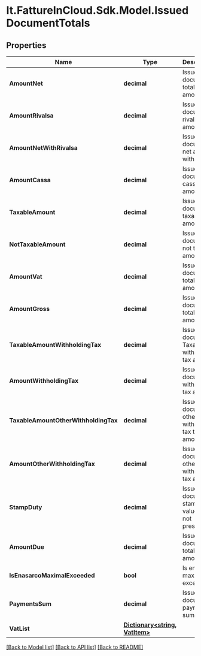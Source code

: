 # It.FattureInCloud.Sdk.Model.IssuedDocumentTotals

## Properties

Name | Type | Description | Notes
------------ | ------------- | ------------- | -------------
**AmountNet** | **decimal** | Issued document total net amount | [optional] 
**AmountRivalsa** | **decimal** | Issued document rivalsa amount | [optional] 
**AmountNetWithRivalsa** | **decimal** | Issued document net amount with rivalsa | [optional] 
**AmountCassa** | **decimal** | Issued document cassa amount | [optional] 
**TaxableAmount** | **decimal** | Issued document taxable amount | [optional] 
**NotTaxableAmount** | **decimal** | Issued document not taxable amount | [optional] 
**AmountVat** | **decimal** | Issued document total vat amount | [optional] 
**AmountGross** | **decimal** | Issued document total gross amount | [optional] 
**TaxableAmountWithholdingTax** | **decimal** | Issued document Taxable withholding tax amount | [optional] 
**AmountWithholdingTax** | **decimal** | Issued document withholding tax amount | [optional] 
**TaxableAmountOtherWithholdingTax** | **decimal** | Issued document other withholding tax taxable amount | [optional] 
**AmountOtherWithholdingTax** | **decimal** | Issued document other withholding tax amount | [optional] 
**StampDuty** | **decimal** | Issued document stamp duty value [0 if not present]. | [optional] 
**AmountDue** | **decimal** | Issued document total amount due | [optional] 
**IsEnasarcoMaximalExceeded** | **bool** | Is enasarco maximal excedeed | [optional] 
**PaymentsSum** | **decimal** | Issued document payments sum | [optional] 
**VatList** | [**Dictionary&lt;string, VatItem&gt;**](VatItem.md) |  | [optional] 

[[Back to Model list]](../../README.md#documentation-for-models) [[Back to API list]](../../README.md#documentation-for-api-endpoints) [[Back to README]](../../README.md)

